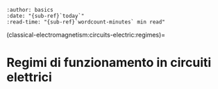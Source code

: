 ```{article-info}
:author: basics
:date: "{sub-ref}`today`"
:read-time: "{sub-ref}`wordcount-minutes` min read"
```

(classical-electromagnetism:circuits-electric:regimes)=
# Regimi di funzionamento in circuiti elettrici


